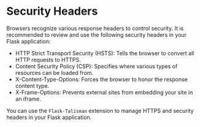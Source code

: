 # Security Headers

Browsers recognize various response headers to control security. It is recommended to review and use the following security headers in your Flask application:

- HTTP Strict Transport Security (HSTS): Tells the browser to convert all HTTP requests to HTTPS.
- Content Security Policy (CSP): Specifies where various types of resources can be loaded from.
- X-Content-Type-Options: Forces the browser to honor the response content type.
- X-Frame-Options: Prevents external sites from embedding your site in an iframe.

You can use the `Flask-Talisman` extension to manage HTTPS and security headers in your Flask application.


